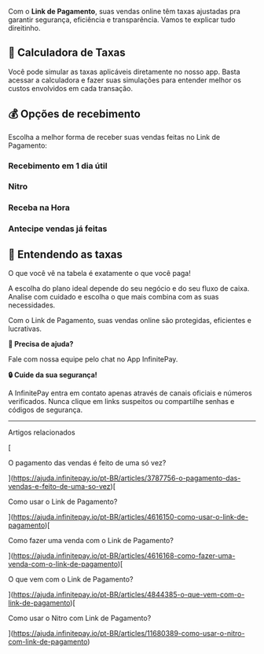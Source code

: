Com o **Link de Pagamento**, suas vendas online têm taxas ajustadas pra garantir segurança, eficiência e transparência. Vamos te explicar tudo direitinho.

## **🧮 Calculadora de Taxas**

Você pode simular as taxas aplicáveis diretamente no nosso app. Basta acessar a calculadora e fazer suas simulações para entender melhor os custos envolvidos em cada transação.

## **💰 Opções de recebimento**

Escolha a melhor forma de receber suas vendas feitas no Link de Pagamento:

### **Recebimento em 1 dia útil**

### **Nitro**

### **Receba na Hora**

### **Antecipe vendas já feitas**

## **💼 Entendendo as taxas**

O que você vê na tabela é exatamente o que você paga!

A escolha do plano ideal depende do seu negócio e do seu fluxo de caixa. Analise com cuidado e escolha o que mais combina com as suas necessidades.

Com o Link de Pagamento, suas vendas online são protegidas, eficientes e lucrativas.

**🔔 Precisa de ajuda?**

Fale com nossa equipe pelo chat no App InfinitePay.

**🔒 Cuide da sua segurança!**

A InfinitePay entra em contato apenas através de canais oficiais e números verificados. Nunca clique em links suspeitos ou compartilhe senhas e códigos de segurança.

___

Artigos relacionados

[

O pagamento das vendas é feito de uma só vez?

](https://ajuda.infinitepay.io/pt-BR/articles/3787756-o-pagamento-das-vendas-e-feito-de-uma-so-vez)[

Como usar o Link de Pagamento?

](https://ajuda.infinitepay.io/pt-BR/articles/4616150-como-usar-o-link-de-pagamento)[

Como fazer uma venda com o Link de Pagamento?

](https://ajuda.infinitepay.io/pt-BR/articles/4616168-como-fazer-uma-venda-com-o-link-de-pagamento)[

O que vem com o Link de Pagamento?

](https://ajuda.infinitepay.io/pt-BR/articles/4844385-o-que-vem-com-o-link-de-pagamento)[

Como usar o Nitro com Link de Pagamento?

](https://ajuda.infinitepay.io/pt-BR/articles/11680389-como-usar-o-nitro-com-link-de-pagamento)